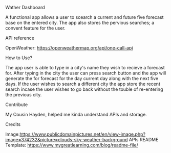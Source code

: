 Wather Dashboard

A functional app allows a user to scearch a current and future five forecast base on the entered city. The app also stores the pervious searches; a convent feature for the user.

<!-- Code Style

This lets the users know that you have used a particular code style and helps them when contributing to your project so that the whole project code style stays the same. Some common code styles: standard, xo, etc. -->

<!-- Screenshots

As the saying goes, a picture is equal to a thousand words. Most people will be interested if there is a visual representation of what the project is about. It helps them understand better. A visual representation can be snapshots of the project or a video of the functioning of the project.
Tech/Framework used
This is used to help the reader understand which tech or frameworks have been used to do the project. It helps the reader understand which all tech stack he has to be familiar with to understand the whole project. -->

<!-- Features

This is where you write what all extra features have been done in your project. Basically this is where you try to make your project stand out from the rest. -->

<!-- Code Examples

This is where you try to compress your project and make the reader understand what it does as simply as possible. This should help the reader understand if your code solves their issue. -->

<!-- Installation

If your project needs installation of certain software or configurations to the system. Do mention it in this section as it helps a lot for the reader to use your project. The steps mentioned should be precise and explanatory.  If possible, you can add links that can help them better understand how to configure/install the necessary files or softwares. -->

API reference

OpenWeather: https://openweathermap.org/api/one-call-api

<!-- Tests

This is the section where you mention all the different tests that can be performed with code examples -->

How to Use?

The app user is able to type in a city's name they wish to recieve a forecast for. After typing in the city the user can press search button and the app will generate the for forecast for the day current day along with the next five days. If the user wishes to search a different city the app store the  recent search incase the user wishes to go back without the touble of re-entering the previous city.

Contribute

My Cousin Hayden, helped me kinda understand APIs and storage.

Credits

Image:https://www.publicdomainpictures.net/en/view-image.php?image=374232&picture=clouds-sky-weather-background
APIs
README Template: https://www.mygreatlearning.com/blog/readme-file/

<!-- License

Need to add MIT License # APIs-Weather-Dashboard -->
